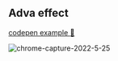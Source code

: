 ## Adva effect

[codepen example :link:](https://codepen.io/yishay666/pen/oNERKEM)

![chrome-capture-2022-5-25](https://user-images.githubusercontent.com/50710472/175789748-8e1009b8-b5d2-4a49-8771-4f4a03e12e25.gif)
